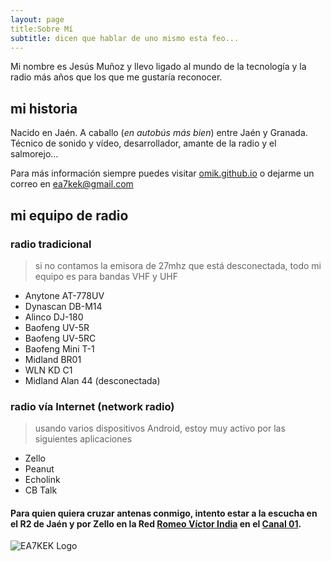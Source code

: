 ```yaml
---
layout: page
title:Sobre Mí
subtitle: dicen que hablar de uno mismo esta feo...
---
```


Mi nombre es Jesús Muñoz y llevo ligado al mundo de la tecnología y la radio más años que los que me gustaría reconocer.

## mi historia

Nacido en Jaén. A caballo (*en autobús más bien*) entre Jaén y Granada. Técnico de sonido y vídeo, desarrollador, amante de la radio y el salmorejo... 

Para más información siempre puedes visitar [omik.github.io](https://omik.github.io) o dejarme un correo en [ea7kek@gmail.com](mailto:ea7kek@gmail.com)

## mi equipo de radio


### radio tradicional


> si no contamos la emisora de 27mhz que está desconectada, todo mi equipo es para bandas VHF y UHF 

- Anytone AT-778UV
- Dynascan DB-M14
- Alinco DJ-180
- Baofeng UV-5R
- Baofeng UV-5RC
- Baofeng Mini T-1
- Midland BR01
- WLN KD C1
- Midland Alan 44 (desconectada)


### radio vía Internet (network radio)


> usando varios dispositivos Android, estoy muy activo por las siguientes aplicaciones

- Zello
- Peanut
- Echolink
- CB Talk


#### Para quien quiera cruzar antenas conmigo, intento estar a la escucha en el R2 de Jaén y por Zello en la Red [Romeo Víctor India](https://romeovictorindia.github.io) en el [Canal 01](https://zello.com/channels/k/gnnBZ).



![EA7KEK Logo](https://i.imgur.com/gS4wbHw.png)